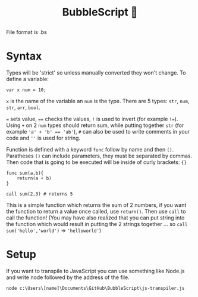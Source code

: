 # <p align="center" dir="auto">BubbleScript 🫧</p>

File format is .bs

# Syntax

Types will be 'strict' so unless manually converted they won't change.
To define a variable:
```
var x num = 10;
```

`x` is the name of the variable an `num` is the type. There are 5 types: 
`str`, `num`, `str`, `arr`, `bool`.

`=` sets value, `==` checks the values, `!` is used to invert (for example `!=`).
Using `+` on 2 `num` types should return sum, while putting together `str` (for example `'a' + 'b' == 'ab'`),
`#` can also be used to write comments in your code and `''` is used for string.

Function is defined with a keyword `func` follow by name and then `()`.
Paratheses `()` can include parameters, they must be separated by commas.
Then code that is going to be executed will be inside of curly brackets: `{}`
```
func sum(a,b){
    return(a + b)
}

call sum(2,3) # returns 5
```
This is a simple function which returns the sum of 2 numbers, if you want the function to return a value once called, use `return()`. Then use `call` to call the function! (You may have also realized that you can put string into the function which would result in putting the 2 strings together ... so `call sum('hello','world')` => `'helloworld'`)

# Setup

If you want to transpile to JavaScript you can use something like Node.js and write node followed by the address of the file.
```
node c:\Users\[name]\Documents\GitHub\BubbleScript\js-transpiler.js
```
